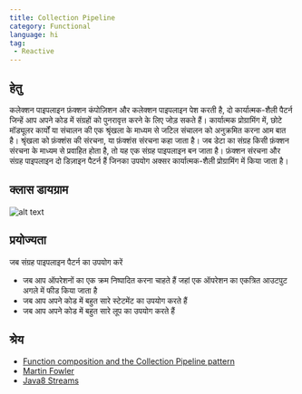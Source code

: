 ```yaml
---
title: Collection Pipeline
category: Functional
language: hi
tag:
 - Reactive
---
```


## हेतु

कलेक्शन पाइपलाइन फ़ंक्शन कंपोज़िशन और कलेक्शन पाइपलाइन पेश करती है, दो कार्यात्मक-शैली पैटर्न जिन्हें आप अपने कोड में संग्रहों को पुनरावृत्त करने के लिए जोड़ सकते हैं।
कार्यात्मक प्रोग्रामिंग में, छोटे मॉड्यूलर कार्यों या संचालन की एक श्रृंखला के माध्यम से जटिल संचालन को अनुक्रमित करना आम बात है। श्रृंखला को फ़ंक्शंस की संरचना, या फ़ंक्शंस संरचना कहा जाता है। जब डेटा का संग्रह किसी फ़ंक्शन संरचना के माध्यम से प्रवाहित होता है, तो यह एक संग्रह पाइपलाइन बन जाता है। फ़ंक्शन संरचना और संग्रह पाइपलाइन दो डिज़ाइन पैटर्न हैं जिनका उपयोग अक्सर कार्यात्मक-शैली प्रोग्रामिंग में किया जाता है।

## क्लास डायग्राम

![alt text](../../../collection-pipeline/etc/collection-pipeline.png "Collection Pipeline")

## प्रयोज्यता

जब संग्रह पाइपलाइन पैटर्न का उपयोग करें

* जब आप ऑपरेशनों का एक क्रम निष्पादित करना चाहते हैं जहां एक ऑपरेशन का एकत्रित आउटपुट अगले में फीड किया जाता है
* जब आप अपने कोड में बहुत सारे स्टेटमेंट का उपयोग करते हैं
* जब आप अपने कोड में बहुत सारे लूप का उपयोग करते हैं

## श्रेय

* [Function composition and the Collection Pipeline pattern](https://www.ibm.com/developerworks/library/j-java8idioms2/index.html)
* [Martin Fowler](https://martinfowler.com/articles/collection-pipeline/)
* [Java8 Streams](https://docs.oracle.com/javase/8/docs/api/java/util/stream/package-summary.html)
